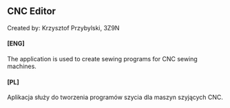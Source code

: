 <h2>CNC Editor</h2>
Created by: Krzysztof Przybylski, 3Z9N

<h4>[ENG]</h4>
The application is used to create sewing programs for CNC sewing machines.

<h4>[PL]</h4>
Aplikacja służy do tworzenia programów szycia dla maszyn szyjących CNC.
